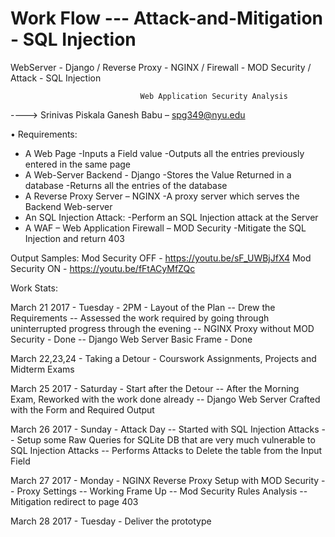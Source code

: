 # Work Flow --- Attack-and-Mitigation - SQL Injection
WebServer - Django / Reverse Proxy - NGINX / Firewall - MOD Security / Attack - SQL Injection

                                 Web Application Security Analysis

----> Srinivas Piskala Ganesh Babu – spg349@nyu.edu

•	Requirements:
* A Web Page
   -Inputs a Field value
   -Outputs all the entries previously entered in the same page
*	A Web-Server Backend - Django
   -Stores the Value Returned in a database
   -Returns all the entries of the database
*	A Reverse Proxy Server – NGINX
   -A proxy server which serves the Backend Web-server
*	An SQL Injection Attack:
   -Perform an SQL Injection attack at the Server
*	A WAF – Web Application Firewall – MOD Security
   -Mitigate the SQL Injection and return 403

Output Samples:
Mod Security OFF - https://youtu.be/sF_UWBjJfX4
Mod Security ON  - https://youtu.be/fFtACyMfZQc

Work Stats:

March 21 2017 - Tuesday - 2PM - Layout of the Plan
-- Drew the Requirements
-- Assessed the work required by going through uninterrupted progress through the evening
-- NGINX Proxy without MOD Security - Done
-- Django Web Server Basic Frame - Done

March 22,23,24 - Taking a Detour - Courswork Assignments, Projects and Midterm Exams

March 25 2017 - Saturday - Start after the Detour
-- After the Morning Exam, Reworked with the work done already
-- Django Web Server Crafted with the Form and Required Output

March 26 2017 - Sunday - Attack Day
-- Started with SQL Injection Attacks
-- Setup some Raw Queries for SQLite DB that are very much vulnerable to SQL Injection Attacks
-- Performs Attacks to Delete the table from the Input Field

March 27 2017 - Monday - NGINX Reverse Proxy Setup with MOD Security
-- Proxy Settings
-- Working Frame Up
-- Mod Security Rules Analysis
-- Mitigation redirect to page 403

March 28 2017 - Tuesday - Deliver the prototype
